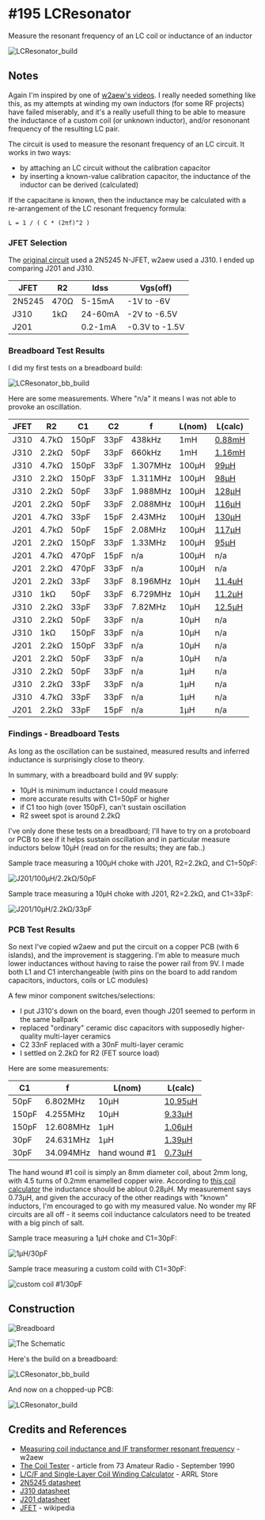 # #195 LCResonator

Measure the resonant frequency of an LC coil or inductance of an inductor

![LCResonator_build](./assets/LCResonator_build.jpg?raw=true)

## Notes

Again I'm inspired by one of [w2aew's videos](https://www.youtube.com/watch?v=Ff5xOENID7w).
I really needed something like this, as my attempts at winding my own inductors (for some RF projects)
have failed miserably, and it's a really usefull thing to be able to measure the inductance
of a custom coil (or unknown inductor), and/or resononant frequency of the resulting LC pair.

The circuit is used to measure the resonant frequency of an LC circuit. It works in two ways:
* by attaching an LC circuit without the calibration capacitor
* by inserting a known-value calibration capacitor, the inductance of the inductor can be derived (calculated)

If the capacitane is known, then the inductance may be calculated with a re-arrangement of the LC resonant frequency formula:

```
L = 1 / ( C * (2πf)^2 )
```

### JFET Selection

The [original circuit](http://archive.org/stream/73-magazine-1990-09/09_September_1990#page/n49/mode/1up) used a 2N5245 N-JFET,
w2aew used a J310. I ended up comparing J201 and J310.

| JFET   | R2   | Idss    | Vgs(off)       |
|--------|------|---------|----------------|
| 2N5245 | 470Ω | 5-15mA  | -1V to -6V     |
| J310   | 1kΩ  | 24-60mA | -2V to -6.5V   |
| J201   |      | 0.2-1mA | -0.3V to -1.5V |


### Breadboard Test Results

I did my first tests on a breadboard build:

![LCResonator_bb_build](./assets/LCResonator_bb_build.jpg?raw=true)

Here are some measurements. Where "n/a" it means I was not able to provoke an oscillation.

| JFET | R2    | C1    | C2   | f        | L(nom) | L(calc) |
|------|-------|-------|------|----------|--------|-----------|
| J310 | 4.7kΩ | 150pF | 33pF | 438kHz   | 1mH    | [0.88mH](http://www.wolframalpha.com/input/?i=1+%2F+%28+150pF+*+%282%CF%80*+438kHz%29^2+%29) |
| J310 | 2.2kΩ |  50pF | 33pF | 660kHz   | 1mH    | [1.16mH](http://www.wolframalpha.com/input/?i=1+%2F+%28+50pF+*+%282%CF%80*+660kHz%29^2+%29) |
| J310 | 4.7kΩ | 150pF | 33pF | 1.307MHz | 100µH  | [99µH](http://www.wolframalpha.com/input/?i=1+%2F+%28+150pF+*+%282%CF%80*+1.307MHz%29^2+%29) |
| J310 | 2.2kΩ | 150pF | 33pF | 1.311MHz | 100µH  | [98µH](http://www.wolframalpha.com/input/?i=1+%2F+%28+150pF+*+%282%CF%80*+1.311MHz%29^2+%29) |
| J310 | 2.2kΩ |  50pF | 33pF | 1.988MHz | 100µH  | [128µH](http://www.wolframalpha.com/input/?i=1+%2F+%28+50pF+*+%282%CF%80*+1.988MHz%29^2+%29) |
| J201 | 2.2kΩ |  50pF | 33pF | 2.088MHz | 100µH  | [116µH](http://www.wolframalpha.com/input/?i=1+%2F+%28+50pF+*+%282%CF%80*+2.088MHz%29^2+%29) |
| J201 | 4.7kΩ |  33pF | 15pF | 2.43MHz  | 100µH  | [130µH](http://www.wolframalpha.com/input/?i=1+%2F+%28+33pF+*+%282%CF%80*+2.43MHz%29^2+%29) |
| J201 | 4.7kΩ |  50pF | 15pF | 2.08MHz  | 100µH  | [117µH](http://www.wolframalpha.com/input/?i=1+%2F+%28+50pF+*+%282%CF%80*+2.08MHz%29^2+%29) |
| J201 | 2.2kΩ | 150pF | 33pF | 1.33MHz  | 100µH  | [95µH](http://www.wolframalpha.com/input/?i=1+%2F+%28+150pF+*+%282%CF%80*+1.33MHz%29^2+%29) |
| J201 | 4.7kΩ | 470pF | 15pF | n/a      | 100µH  | n/a |
| J201 | 2.2kΩ | 470pF | 33pF | n/a      | 100µH  | n/a |
| J201 | 2.2kΩ |  33pF | 33pF | 8.196MHz | 10µH   | [11.4µH](http://www.wolframalpha.com/input/?i=1+%2F+%28+33pF+*+%282%CF%80*+8.196MHz%29^2+%29) |
| J310 |   1kΩ |  50pF | 33pF | 6.729MHz | 10µH   | [11.2µH](http://www.wolframalpha.com/input/?i=1+%2F+%28+50pF+*+%282%CF%80*6.729MHz%29^2+%29) |
| J310 | 2.2kΩ |  33pF | 33pF | 7.82MHz  | 10µH   | [12.5µH](http://www.wolframalpha.com/input/?i=1+%2F+%28+33pF+*+%282%CF%80*+7.82MHz%29^2+%29) |
| J310 | 2.2kΩ |  50pF | 33pF | n/a      | 10µH   | n/a |
| J310 |   1kΩ | 150pF | 33pF | n/a      | 10µH   | n/a |
| J201 | 2.2kΩ | 150pF | 33pF | n/a      | 10µH   | n/a |
| J201 | 2.2kΩ |  50pF | 33pF | n/a      | 10µH   | n/a |
| J310 | 2.2kΩ |  50pF | 33pF | n/a      | 1µH    | n/a |
| J310 | 2.2kΩ |  33pF | 33pF | n/a      | 1µH    | n/a |
| J310 | 4.7kΩ |  33pF | 33pF | n/a      | 1µH    | n/a |
| J201 | 2.2kΩ |  33pF | 15pF | n/a      | 1µH    | n/a |

### Findings - Breadboard Tests

As long as the oscillation can be sustained, measured results and inferred inductance is surprisingly close to theory.

In summary, with a breadboard build and 9V supply:

* 10µH is minimum inductance I could measure
* more accurate results with C1=50pF or higher
* if C1 too high (over 150pF), can't sustain oscillation
* R2 sweet spot is around 2.2kΩ

I've only done these tests on a breadboard; I'll have to try on a protoboard or PCB to see if it helps sustain oscillation
and in particular measure inductors below 10µH (read on for the results; they are fab..)

Sample trace measuring a 100µH choke with J201, R2=2.2kΩ, and C1=50pF:

![J201/100µH/2.2kΩ/50pF](./assets/scope_J201L100uR22C50.gif?raw=true)

Sample trace measuring a 10µH choke with J201, R2=2.2kΩ, and C1=33pF:

![J201/10µH/2.2kΩ/33pF](./assets/scope_J201L10uR22C33.gif?raw=true)

### PCB Test Results

So next I've copied w2aew and put the circuit on a copper PCB (with 6 islands), and the improvement is staggering.
I'm able to measure much lower inductances without having to raise the power rail from 9V.
I made both L1 and C1 interchangeable (with pins on the board to add random capacitors, inductors, coils or LC modules)

A few minor component switches/selections:

* I put J310's down on the board, even though J201 seemed to perform in the same ballpark
* replaced "ordinary" ceramic disc capacitors with supposedly higher-quality multi-layer ceramics
* C2 33nF replaced with a 30nF multi-layer ceramic
* I settled on 2.2kΩ for R2 (FET source load)

Here are some measurements:

| C1    | f         | L(nom) | L(calc) |
|-------|-----------|--------|-----------|
|  50pF |  6.802MHz | 10µH   | [10.95µH](http://www.wolframalpha.com/input/?i=1+%2F+%28+50pF+*+%282%CF%80+*+6.802MHz%29^2+%29) |
| 150pF |  4.255MHz | 10µH   | [9.33µH](http://www.wolframalpha.com/input/?i=1+%2F+%28+150pF+*+%282%CF%80+*+4.255MHz%29^2+%29) |
| 150pF | 12.608MHz |  1µH   | [1.06µH](http://www.wolframalpha.com/input/?i=1+%2F+%28+150pF+*+%282%CF%80+*+12.608MHz%29^2+%29) |
|  30pF | 24.631MHz |  1µH   | [1.39µH](http://www.wolframalpha.com/input/?i=1+%2F+%28+30pF+*+%282%CF%80+*+24.631MHz%29^2+%29) |
|  30pF | 34.094MHz | hand wound #1  | [0.73µH](http://www.wolframalpha.com/input/?i=1+%2F+%28+30pF+*+%282%CF%80+*+34.094MHz%29^2+%29) |

The hand wound #1 coil is simply an 8mm diameter coil, about 2mm long, with 4.5 turns of 0.2mm enamelled copper wire.
According to [this coil calculator](http://www.66pacific.com/calculators/coil_calc.aspx)
the inductance should be ablout 0.28µH. My measurement says 0.73µH,
and given the accuracy of the other readings with "known" inductors, I'm encouraged to go with my measured value.
No wonder my RF circuits are all off - it seems coil inductance calculators need to be treated with a big pinch of salt.


Sample trace measuring a 1µH choke and C1=30pF:

![1µH/30pF](./assets/scope_pcb1uh30pf.gif?raw=true)

Sample trace measuring a custom coild with C1=30pF:

![custom coil #1/30pF](./assets/scope_pcbL1h30pf.gif?raw=true)


## Construction

![Breadboard](./assets/LCResonator_bb.jpg?raw=true)

![The Schematic](./assets/LCResonator_schematic.jpg?raw=true)

Here's the build on a breadboard:

![LCResonator_bb_build](./assets/LCResonator_bb_build.jpg?raw=true)

And now on a chopped-up PCB:

![LCResonator_build](./assets/LCResonator_build.jpg?raw=true)

## Credits and References
* [Measuring coil inductance and IF transformer resonant frequency](https://www.youtube.com/watch?v=Ff5xOENID7w) - w2aew
* [The Coil Tester](http://archive.org/stream/73-magazine-1990-09/09_September_1990#page/n49/mode/1up) - article from 73 Amateur Radio - September 1990
* [L/C/F and Single-Layer Coil Winding Calculator](http://www.arrl.org/shop/L-C-F-and-Single-Layer-Coil-Winding-Calculator/) - ARRL Store
* [2N5245 datasheet](http://www.farnell.com/datasheets/46878.pdf)
* [J310 datasheet](http://www.futurlec.com/Transistors/J310.shtml)
* [J201 datasheet](http://www.futurlec.com/Transistors/J201.shtml)
* [JFET](https://en.wikipedia.org/wiki/JFET) - wikipedia
